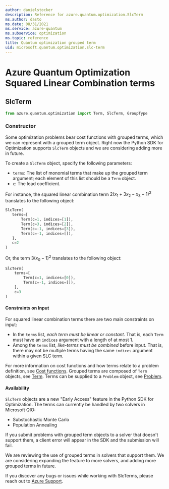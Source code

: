 ```yaml
---
author: danielstocker
description: Reference for azure.quantum.optimization.SlcTerm
ms.author: dasto
ms.date: 08/31/2021
ms.service: azure-quantum
ms.subservice: optimization
ms.topic: reference
title: Quantum optimization grouped term
uid: microsoft.quantum.optimization.slc-term
---
```


# Azure Quantum Optimization Squared Linear Combination terms

## SlcTerm
```py
from azure.quantum.optimization import Term, SlcTerm, GroupType
```

### Constructor

Some optimization problems bear cost functions with grouped terms, which we can represent with a grouped term object. 
Right now the Python SDK for Optimization supports `SlcTerm` objects and we are considering adding more in future.

To create a `SlcTerm` object, specify the following parameters:

- `terms`: The list of monomial terms that make up the grouped term argument; each element of this list should be a `Term` object.
- `c`: The lead coefficient.

 For instance, the squared linear combination term $2 (x_1 + 3x_2 - x_3 - 1)^2$ translates to the following object: 

 ```py
SlcTerm(
    terms=[
        Term(c=1, indices=[1]),
        Term(c=3, indices=[2]),
        Term(c=-1, indices=[3]),
        Term(c=-1, indices=[]),
    ],
    c=2
)
```

 Or, the term $3 (x_0 - 1)^2$ translates to the following object:
```py
SlcTerm(
    terms=[
        Term(c=1, indices=[0]),
        Term(c=-1, indices=[]),
    ],
    c=3
)
```

#### Constraints on Input

For squared linear combination terms there are two main constraints on input:

- In the `terms` list, *each term must be linear or constant*. That is, each `Term` must have an `indices` argument with a length of at most 1.
- Among the `terms` list, *like-terms must be combined* before input. That is, there may not be multiple terms having the same `indices` argument within a given SLC term.

For more information on cost functions and how terms relate to a problem definition, see [Cost functions](xref:microsoft.quantum.optimization.concepts.cost-function).
Grouped terms are composed of `Term` objects, see [Term](xref:microsoft.quantum.optimization.term).
Terms can be supplied to a `Problem` object, see [Problem](xref:microsoft.quantum.optimization.problem).

#### Availability

`SlcTerm` objects are a new "Early Access" feature in the Python SDK for Optimization. 
The terms can currently be handled by two solvers in Microsoft QIO:

- Substochastic Monte Carlo
- Population Annealing

If you submit problems with grouped term objects to a solver that doesn't support them, a client error will appear in the SDK and the submission will fail.

We are reviewing the use of grouped terms in solvers that support them. We are considering expanding the feature to more solvers, and adding more grouped terms in future.

If you discover any bugs or issues while working with SlcTerms, please reach out to [Azure Support](https://support.microsoft.com/topic/contact-microsoft-azure-support-2315e669-8b1f-493b-5fb1-d88a8736ffe4).
